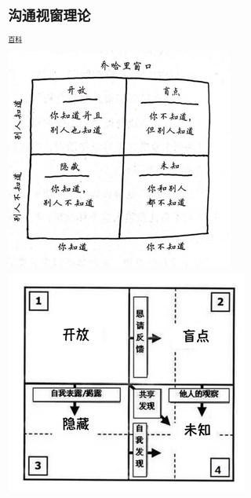 # **沟通视窗理论**

[百科]([https://baike.baidu.com/item/%E4%B9%94%E5%93%88%E9%87%8C%E8%A7%86%E7%AA%97/2501456?fr=aladdin](https://baike.baidu.com/item/乔哈里视窗/2501456?fr=aladdin))

![img](assets/do1_N2JmIrYXGXxLGnNwIxqv.png)

![img](assets/do1_ypZHPWes2bQTXAPlMENj.png)

